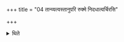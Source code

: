 +++
title = "04 तान्व्यत्यस्तानुपरि रुक्मे निदधात्यर्चिरसि"

+++

<details><summary>थिते</summary>

तान्व्यत्यस्तानुपरि रुक्मे निदधात्यर्चिरसि शोचिरसि ज्योतिरसि तपो ऽसीति ४
</details>
